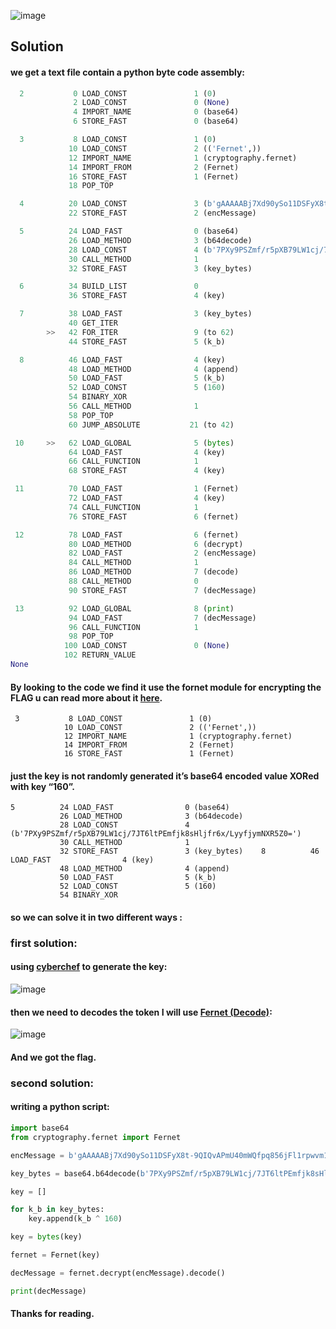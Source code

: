 ![image](https://github.com/Harasisco/CTF/assets/87074807/ba7c4ecb-5d04-457a-86a0-e0267c3a20ad "Description")
 
## Solution

#### we get a text file contain a python byte code assembly:

```python
  2           0 LOAD_CONST               1 (0)
              2 LOAD_CONST               0 (None)
              4 IMPORT_NAME              0 (base64)
              6 STORE_FAST               0 (base64)

  3           8 LOAD_CONST               1 (0)
             10 LOAD_CONST               2 (('Fernet',))
             12 IMPORT_NAME              1 (cryptography.fernet)
             14 IMPORT_FROM              2 (Fernet)
             16 STORE_FAST               1 (Fernet)
             18 POP_TOP

  4          20 LOAD_CONST               3 (b'gAAAAABj7Xd90ySo11DSFyX8t-9QIQvAPmU40mWQfpq856jFl1rpwvm1kyE1w23fyyAAd9riXt-JJA9v6BEcsq6LNroZTnjExjFur_tEp0OLJv0c_8BD3bg=')
             22 STORE_FAST               2 (encMessage)

  5          24 LOAD_FAST                0 (base64)
             26 LOAD_METHOD              3 (b64decode)
             28 LOAD_CONST               4 (b'7PXy9PSZmf/r5pXB79LW1cj/7JT6ltPEmfjk8sHljfr6x/LyyfjymNXR5Z0=')
             30 CALL_METHOD              1
             32 STORE_FAST               3 (key_bytes)

  6          34 BUILD_LIST               0
             36 STORE_FAST               4 (key)

  7          38 LOAD_FAST                3 (key_bytes)
             40 GET_ITER
        >>   42 FOR_ITER                 9 (to 62)
             44 STORE_FAST               5 (k_b)

  8          46 LOAD_FAST                4 (key)
             48 LOAD_METHOD              4 (append)
             50 LOAD_FAST                5 (k_b)
             52 LOAD_CONST               5 (160)
             54 BINARY_XOR
             56 CALL_METHOD              1
             58 POP_TOP
             60 JUMP_ABSOLUTE           21 (to 42)

 10     >>   62 LOAD_GLOBAL              5 (bytes)
             64 LOAD_FAST                4 (key)
             66 CALL_FUNCTION            1
             68 STORE_FAST               4 (key)

 11          70 LOAD_FAST                1 (Fernet)
             72 LOAD_FAST                4 (key)
             74 CALL_FUNCTION            1
             76 STORE_FAST               6 (fernet)

 12          78 LOAD_FAST                6 (fernet)
             80 LOAD_METHOD              6 (decrypt)
             82 LOAD_FAST                2 (encMessage)
             84 CALL_METHOD              1
             86 LOAD_METHOD              7 (decode)
             88 CALL_METHOD              0
             90 STORE_FAST               7 (decMessage)

 13          92 LOAD_GLOBAL              8 (print)
             94 LOAD_FAST                7 (decMessage)
             96 CALL_FUNCTION            1
             98 POP_TOP
            100 LOAD_CONST               0 (None)
            102 RETURN_VALUE
None
```
#### By looking to the code we find it use the fornet module for encrypting the FLAG u can read more about it [here](https://cryptography.io/en/3.4.4/fernet.html "fornet documentation").

```
 3           8 LOAD_CONST               1 (0)
            10 LOAD_CONST               2 (('Fernet',))
            12 IMPORT_NAME              1 (cryptography.fernet)
            14 IMPORT_FROM              2 (Fernet)
            16 STORE_FAST               1 (Fernet)
```

#### just the key is not randomly generated it’s base64 encoded value XORed with key “160”.

```
5          24 LOAD_FAST                0 (base64)
           26 LOAD_METHOD              3 (b64decode)
           28 LOAD_CONST               4 (b'7PXy9PSZmf/r5pXB79LW1cj/7JT6ltPEmfjk8sHljfr6x/LyyfjymNXR5Z0=')
           30 CALL_METHOD              1
           32 STORE_FAST               3 (key_bytes)    8          46 LOAD_FAST                4 (key)
           48 LOAD_METHOD              4 (append)
           50 LOAD_FAST                5 (k_b)
           52 LOAD_CONST               5 (160)
           54 BINARY_XOR
```
#### so we can solve it in two different ways :
### first solution:

#### using [cyberchef](https://gchq.github.io/CyberChef/) to generate the key:

![image](https://github.com/Harasisco/CTF/assets/87074807/cd34987e-bbad-4503-8746-17527e6b9baa)

#### then we need to decodes the token I will use [Fernet (Decode)](https://asecuritysite.com/tokens/ferdecode):

![image](https://github.com/Harasisco/CTF/assets/87074807/13891480-4e14-4292-871e-c8c74e5faebf)

#### And we got the flag.

### second solution:
#### writing a python script:
```python
import base64
from cryptography.fernet import Fernet

encMessage = b'gAAAAABj7Xd90ySo11DSFyX8t-9QIQvAPmU40mWQfpq856jFl1rpwvm1kyE1w23fyyAAd9riXt-JJA9v6BEcsq6LNroZTnjExjFur_tEp0OLJv0c_8BD3bg='

key_bytes = base64.b64decode(b'7PXy9PSZmf/r5pXB79LW1cj/7JT6ltPEmfjk8sHljfr6x/LyyfjymNXR5Z0=')

key = []

for k_b in key_bytes:
    key.append(k_b ^ 160)

key = bytes(key)

fernet = Fernet(key)

decMessage = fernet.decrypt(encMessage).decode()

print(decMessage)
```

#### Thanks for reading.
